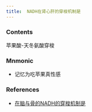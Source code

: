 ```yaml
---
title:  NADH在肾心肝的穿梭机制是
--- 
```


### Contents
苹果酸-天冬氨酸穿梭

### Mnmonic
- 记忆为吃苹果真性感
### References
- [在脑与骨的NADH的穿梭机制是](/在脑与骨的NADH的穿梭机制是)
